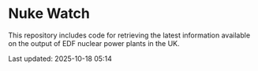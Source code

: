 # Nuke Watch

This repository includes code for retrieving the latest information available on the output of EDF nuclear power plants in the UK.

Last updated: 2025-10-18 05:14